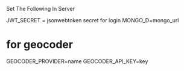 Set The Following In Server

JWT_SECRET = jsonwebtoken secret for login 
MONGO_D=mongo_url 

# for geocoder
GEOCODER_PROVIDER=name
GEOCODER_API_KEY=key
